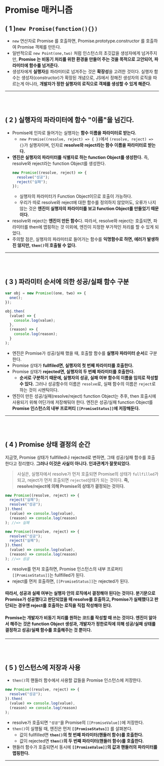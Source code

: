 # Promise 매커니즘

## ( **1** )`new Promise(function(){})`

- `new` 연산자로 Promise 를 호출하면, Promise.prototype.constructor 를 호출하여 Promise 객체를 만든다.
- 일반적으로 `new Point(one,two)` 처럼 인스턴스의 초깃값을 생성자에게 넘겨주지만, **Promise 는 비동기 처리를 위한 환경을 만들어 주는 것을 목적으로 고안되어, 파라미터에 함수를 넘겨준다.**
- 생성자에게 **실행자**를 파라미터로 넘겨주는 것은 **확장성**을 고려한 것이다. 실행자 함수는 생성자(constructor)가 확장된 개념으로, JS에서 정해진 생성자의 로직을 따르는게 아니라, **개발자가 정한 실행자의 로직으로 객체를 생성할 수 있게 해준다.**

<hr>
<br>
<br>

## ( **2** ) 실행자의 파라미터에 함수 "이름"을 넘긴다.

- Promise에 인자로 들어가는 실행자는 **함수 이름을 파라미터로 받는다.**
  - `new Promise((resolve, reject) => { })`에서 `(resolve, reject) => {}`가 실행자이며, 인자로 **resolve와 reject라는 함수 이름을 파라미터로 받는다.**
- **엔진은 실행자의 파라미터를 식별자로 하는 function Object를 생성한다.** 즉, resolve와 reject라는 function Object를 생성한다.
  ```javascript
  new Promise((resolve, reject) => {
    resolve("성공");
    reject("실패");
  });
  ```
  - 실행자의 파라미터가 Function Object이므로 호출이 가능하다.
  - 우리가 따로 resolve와 reject에 대한 함수를 정의하지 않았어도, 오류가 나지 않는 것은 **엔진이 실행자의 파라미터를 보고 function Object를 만들었기 때문이다.**
- resolve와 reject는 **엔진이 만든 함수**다. 따라서, resolve와 reject는 호출되면, 파라미터를 then에 맵핑하는 것 이외에, 엔진이 지정한 부가적인 처리를 할 수 있게 되었다.
- 주의할 점은, 실행자의 파라미터로 들어가는 함수를 **익명함수로 하면, 에러가 발생하진 않지만, `then()`이 호출될 수 없다.**

<hr>
<br>
<br>

## ( **3** ) 파라미터 순서에 의한 성공/실패 함수 구분

```javascript
var obj = new Promise((one, two) => {
  one();
});

obj.then(
  (value) => {
    console.log(value);
  },
  (reason) => {
    console.log(reason);
  }
);
```

- 엔진은 Promise가 성공/실패 했을 때, 호출할 함수를 **실행자 파라미터 순서**로 구분한다.
- Promise 상태가 **fullfiled면, 실행자의 첫 번째 파라미터를 호출한다.**
- Promise 상태가 **rejected면, 실행자의 두 번째 파라미터를 호출한다.**
  - **순서로 구분하기 때문에, 실행자의 성공, 실패 여부 함수의 이름을 임의로 작성할 수 있다.** 그러나 성공함수의 이름은 `resolve`로, 실패 함수의 이름은 `reject`로 하는 것이 시멘틱이다.
- 엔진이 만든 성공/실패(resolve/reject) function Object는 추후, then 호출시에 사용되기 위해 어딘가에 저장해둬야 한다. 엔진은 성공/실패 function Object를 **Promise 인스턴스의 내부 프로퍼티 `[[PromiseStatus]]`에 저장해둔다.**

<hr>
<br>
<br>

## ( **4** ) Promise 상태 결정의 순간

지금껏, Promise 상태가 fullfilled나 rejected로 변하면, 그때 성공/실패 함수를 호출한다고 정리했다. **그러나 이것은 사실이 아니다. 인과관계가 잘못되었다.**

> 사실은, 실행자에서 resolve가 먼저 호출되면 Promise의 상태가 `fullfilled`가 되고, reject가 먼저 호출되면 `rejected`상태가 되는 것이다.
> **즉, resolve/reject에 의해 Promise의 상태가 결정되는 것이다.**

```javascript
new Promise((resolve, reject) => {
  reject("실패");
  resolve("성공");
}).then(
  (value) => console.log(value),
  (reason) => console.log(reason)
); //=> 실패

new Promise((resolve, reject) => {
  resolve("성공");
  reject("실패");
}).then(
  (value) => console.log(value),
  (reason) => console.log(reason)
); //=> 성공
```

- resolve를 먼저 호출하면, Promise 인스턴스의 내부 프로퍼티 `[[PromiseStatus]]`는 fullfilled가 된다.
- reject를 먼저 호출하면, `[[PromiseStatus]]`는 rejected가 된다.

#### 따라서, 성공과 실패 여부는 실행자 안의 로직에서 결정해야 된다는 것이다. 분기문으로 Promise가 성공했다고 판단되었을 때 resolve를 호출하고, Promise가 실패했다고 판단되는 경우엔 reject를 호출하는 로직을 직접 작성해야 된다.

#### Promise는 개발자가 비동기 처리를 원하는 코드를 작성할 때 쓰는 것이다. 엔진이 알아서 해주는 것은 function Object 생성과, 개발자가 정한로직에 의해 성공/실패 상태를 결정하고 성공/실패 함수를 호출해주는 것 뿐이다.

<hr>
<br>
<br>

## ( **5** ) 인스턴스에 저장과 사용

- `then()`의 핸들러 함수에서 사용할 값들을 Promise 인스턴스에 저장한다.

```javascript
new Promise((resolve, reject) => {
  resolve("성공");
}).then(
  (value) => console.log(value),
  (reason) => console.log(reason)
);
```

- resolve가 호출되면 `"성공"`을 Promise의 `[[PromiseValue]]`에 저장한다.
- `then()`이 실행될 때, 엔진은 먼저 **`[[PromiseStatus]]`** 를 살펴본다.
  - 값이 fullfilled면 **`then()`의 첫 번째 파라미터(핸들러 함수)를 호출한다.**
  - 값이 rejected면 **`then()`의 두 번째 파라미터(핸들러 함수)를 호출한다.**
- 핸들러 함수가 호출되면서 동시에 **`[[PromiseValue]]`의 값과 핸들러의 파라미터를 맵핑한다.**

<hr>
<br>
<br>
